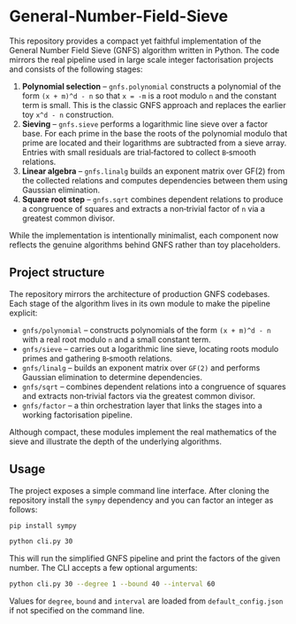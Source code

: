 # General-Number-Field-Sieve

This repository provides a compact yet faithful implementation of the General
Number Field Sieve (GNFS) algorithm written in Python.  The code mirrors the
real pipeline used in large scale integer factorisation projects and consists
of the following stages:

1. **Polynomial selection** – ``gnfs.polynomial`` constructs a polynomial of
   the form ``(x + m)^d - n`` so that ``x = -m`` is a root modulo ``n`` and the
   constant term is small.  This is the classic GNFS approach and replaces the
   earlier toy ``x^d - n`` construction.
2. **Sieving** – ``gnfs.sieve`` performs a logarithmic line sieve over a factor
   base.  For each prime in the base the roots of the polynomial modulo that
   prime are located and their logarithms are subtracted from a sieve array.
   Entries with small residuals are trial‑factored to collect ``B``‑smooth
   relations.
3. **Linear algebra** – ``gnfs.linalg`` builds an exponent matrix over GF(2)
   from the collected relations and computes dependencies between them using
   Gaussian elimination.
4. **Square root step** – ``gnfs.sqrt`` combines dependent relations to produce
   a congruence of squares and extracts a non‑trivial factor of ``n`` via a
   greatest common divisor.

While the implementation is intentionally minimalist, each component now
reflects the genuine algorithms behind GNFS rather than toy placeholders.

## Project structure

The repository mirrors the architecture of production GNFS codebases.  Each
stage of the algorithm lives in its own module to make the pipeline explicit:

* `gnfs/polynomial` – constructs polynomials of the form `(x + m)^d - n` with a
  real root modulo `n` and a small constant term.
* `gnfs/sieve` – carries out a logarithmic line sieve, locating roots modulo
  primes and gathering `B`‑smooth relations.
* `gnfs/linalg` – builds an exponent matrix over `GF(2)` and performs Gaussian
  elimination to determine dependencies.
* `gnfs/sqrt` – combines dependent relations into a congruence of squares and
  extracts non‑trivial factors via the greatest common divisor.
* `gnfs/factor` – a thin orchestration layer that links the stages into a
  working factorisation pipeline.

Although compact, these modules implement the real mathematics of the sieve and
illustrate the depth of the underlying algorithms.

## Usage

The project exposes a simple command line interface.  After cloning the
repository install the ``sympy`` dependency and you can factor an integer as
follows:

```bash
pip install sympy
```

```bash
python cli.py 30
```

This will run the simplified GNFS pipeline and print the factors of the given
number.  The CLI accepts a few optional arguments:

```bash
python cli.py 30 --degree 1 --bound 40 --interval 60
```

Values for ``degree``, ``bound`` and ``interval`` are loaded from
``default_config.json`` if not specified on the command line.
